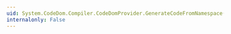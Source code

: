 ```yaml
---
uid: System.CodeDom.Compiler.CodeDomProvider.GenerateCodeFromNamespace(System.CodeDom.CodeNamespace,System.IO.TextWriter,System.CodeDom.Compiler.CodeGeneratorOptions)
internalonly: False
---
```


